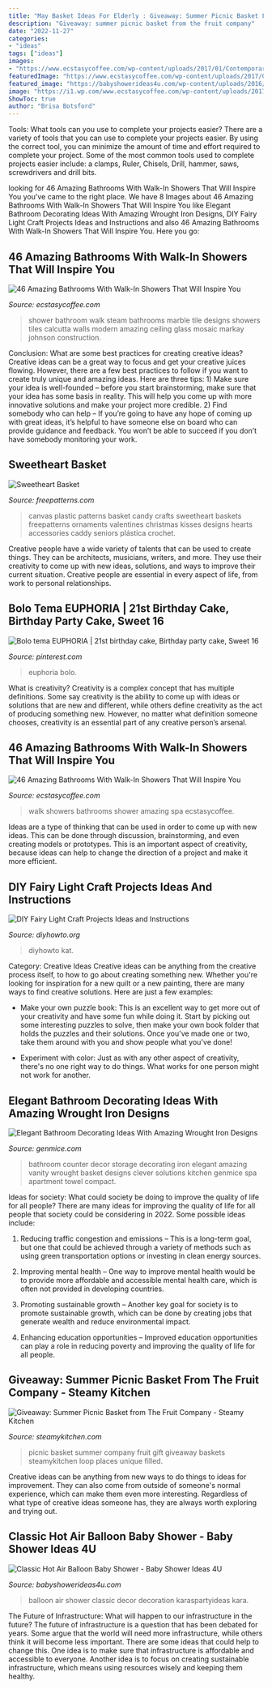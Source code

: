 ```yaml
---
title: "May Basket Ideas For Elderly : Giveaway: Summer Picnic Basket From The Fruit Company"
description: "Giveaway: summer picnic basket from the fruit company"
date: "2022-11-27"
categories:
- "ideas"
tags: ["ideas"]
images:
- "https://www.ecstasycoffee.com/wp-content/uploads/2017/01/Contemporary-Marble-Tiled-Walk-In-Shower-Design-with-Seating.jpg"
featuredImage: "https://www.ecstasycoffee.com/wp-content/uploads/2017/01/Contemporary-Marble-Tiled-Walk-In-Shower-Design-with-Seating.jpg"
featured_image: "https://babyshowerideas4u.com/wp-content/uploads/2016/07/Classic-Hot-Air-Balloon-Baby-Shower-Balloon-Decor.jpg"
image: "https://i1.wp.com/www.ecstasycoffee.com/wp-content/uploads/2017/01/Your-Own-Space-Savvy-Walk-In-Shower-Spa-at-Home.jpg?resize=660%2C990"
ShowToc: true
author: "Brisa Botsford"
---
```



Tools: What tools can you use to complete your projects easier?
There are a variety of tools that you can use to complete your projects easier. By using the correct tool, you can minimize the amount of time and effort required to complete your project. Some of the most common tools used to complete projects easier include: a clamps, Ruler, Chisels, Drill, hammer, saws, screwdrivers and drill bits.

	

		
looking for 46 Amazing Bathrooms With Walk-In Showers That Will Inspire You you've came to the right place. We have 8 Images about 46 Amazing Bathrooms With Walk-In Showers That Will Inspire You like Elegant Bathroom Decorating Ideas With Amazing Wrought Iron Designs, DIY Fairy Light Craft Projects Ideas and Instructions and also 46 Amazing Bathrooms With Walk-In Showers That Will Inspire You. Here you go:
		
    
## 46 Amazing Bathrooms With Walk-In Showers That Will Inspire You

<img loading=lazy src="https://www.ecstasycoffee.com/wp-content/uploads/2017/01/Contemporary-Marble-Tiled-Walk-In-Shower-Design-with-Seating.jpg" onerror="this.onerror=null;this.src='https://tse3.mm.bing.net/th?id=OIP.G1l6oq_GPUx6W4CbW9sAAgHaKc&amp;pid=15.1';" alt="46 Amazing Bathrooms With Walk-In Showers That Will Inspire You">

_Source: ecstasycoffee.com_

>shower bathroom walk steam bathrooms marble tile designs showers tiles calcutta walls modern amazing ceiling glass mosaic markay johnson construction. 

	

Conclusion: What are some best practices for creating creative ideas?
Creative ideas can be a great way to focus and get your creative juices flowing. However, there are a few best practices to follow if you want to create truly unique and amazing ideas. Here are three tips: 1) Make sure your idea is well-founded – before you start brainstorming, make sure that your idea has some basis in reality. This will help you come up with more innovative solutions and make your project more credible. 2) Find somebody who can help – If you’re going to have any hope of coming up with great ideas, it’s helpful to have someone else on board who can provide guidance and feedback. You won’t be able to succeed if you don’t have somebody monitoring your work.

    
## Sweetheart Basket

<img loading=lazy src="http://www.freepatterns.com/images/patterns/large/1517_1.jpg" onerror="this.onerror=null;this.src='https://tse2.mm.bing.net/th?id=OIP.8JAbWpIZ6upPpRZpGwfuUgHaJ3&amp;pid=15.1';" alt="Sweetheart Basket">

_Source: freepatterns.com_

>canvas plastic patterns basket candy crafts sweetheart baskets freepatterns ornaments valentines christmas kisses designs hearts accessories caddy seniors plástica crochet. 

	

Creative people have a wide variety of talents that can be used to create things. They can be architects, musicians, writers, and more. They use their creativity to come up with new ideas, solutions, and ways to improve their current situation. Creative people are essential in every aspect of life, from work to personal relationships.

    
## Bolo Tema EUPHORIA | 21st Birthday Cake, Birthday Party Cake, Sweet 16

<img loading=lazy src="https://i.pinimg.com/736x/fe/3d/6c/fe3d6ce5fd9b181a8a6cfd4292a8ef28.jpg" onerror="this.onerror=null;this.src='https://tse2.mm.bing.net/th?id=OIP.tw2S0l_iMDYKOBNE9aLv5wHaJ3&amp;pid=15.1';" alt="Bolo tema EUPHORIA | 21st birthday cake, Birthday party cake, Sweet 16">

_Source: pinterest.com_

>euphoria bolo. 

	

What is creativity?
Creativity is a complex concept that has multiple definitions. Some say creativity is the ability to come up with ideas or solutions that are new and different, while others define creativity as the act of producing something new. However, no matter what definition someone chooses, creativity is an essential part of any creative person’s arsenal.

    
## 46 Amazing Bathrooms With Walk-In Showers That Will Inspire You

<img loading=lazy src="https://i1.wp.com/www.ecstasycoffee.com/wp-content/uploads/2017/01/Your-Own-Space-Savvy-Walk-In-Shower-Spa-at-Home.jpg?resize=660%2C990" onerror="this.onerror=null;this.src='https://tse2.mm.bing.net/th?id=OIP.CBq6I17NqiU-8ABB0evKbgHaLH&amp;pid=15.1';" alt="46 Amazing Bathrooms With Walk-In Showers That Will Inspire You">

_Source: ecstasycoffee.com_

>walk showers bathrooms shower amazing spa ecstasycoffee. 

	

Ideas are a type of thinking that can be used in order to come up with new ideas. This can be done through discussion, brainstorming, and even creating models or prototypes. This is an important aspect of creativity, because ideas can help to change the direction of a project and make it more efficient.

    
## DIY Fairy Light Craft Projects Ideas And Instructions

<img loading=lazy src="https://www.diyhowto.org/wp-content/uploads/DIYHowto-DIY-Fairy-Light-Projects-Instruction-10.jpg" onerror="this.onerror=null;this.src='https://tse4.mm.bing.net/th?id=OIP.60fNM4dV1Ma-OWhs8fvPwQHaOj&amp;pid=15.1';" alt="DIY Fairy Light Craft Projects Ideas and Instructions">

_Source: diyhowto.org_

>diyhowto kat. 

	

Category: Creative Ideas
Creative ideas can be anything from the creative process itself, to how to go about creating something new. Whether you're looking for inspiration for a new quilt or a new painting, there are many ways to find creative solutions. Here are just a few examples: 
- Make your own puzzle book: This is an excellent way to get more out of your creativity and have some fun while doing it. Start by picking out some interesting puzzles to solve, then make your own book folder that holds the puzzles and their solutions. Once you've made one or two, take them around with you and show people what you've done! 

- Experiment with color: Just as with any other aspect of creativity, there's no one right way to do things. What works for one person might not work for another.

    
## Elegant Bathroom Decorating Ideas With Amazing Wrought Iron Designs

<img loading=lazy src="https://genmice.com/design-ideas/Elegant-Bathroom-Decorating-Ideas-With-Amazing-Wrought-Iron-/869.jpeg" onerror="this.onerror=null;this.src='https://tse1.mm.bing.net/th?id=OIP.mN7OjmFsuohqg1ZwFW-adwHaJ4&amp;pid=15.1';" alt="Elegant Bathroom Decorating Ideas With Amazing Wrought Iron Designs">

_Source: genmice.com_

>bathroom counter decor storage decorating iron elegant amazing vanity wrought basket designs clever solutions kitchen genmice spa apartment towel compact. 

	

Ideas for society: What could society be doing to improve the quality of life for all people?
There are many ideas for improving the quality of life for all people that society could be considering in 2022. Some possible ideas include: 
1. Reducing traffic congestion and emissions – This is a long-term goal, but one that could be achieved through a variety of methods such as using green transportation options or investing in clean energy sources. 

2. Improving mental health – One way to improve mental health would be to provide more affordable and accessible mental health care, which is often not provided in developing countries. 

3. Promoting sustainable growth – Another key goal for society is to promote sustainable growth, which can be done by creating jobs that generate wealth and reduce environmental impact. 

4. Enhancing education opportunities – Improved education opportunities can play a role in reducing poverty and improving the quality of life for all people. 


    
## Giveaway: Summer Picnic Basket From The Fruit Company - Steamy Kitchen

<img loading=lazy src="http://steamykitchen.com/wp-content/uploads/2013/05/TheFruitCompany_Summer_Picnic_Basket.jpg" onerror="this.onerror=null;this.src='https://tse3.mm.bing.net/th?id=OIP.NWlC4VbjCWgM0vMGhflLSgHaHa&amp;pid=15.1';" alt="Giveaway: Summer Picnic Basket from The Fruit Company - Steamy Kitchen">

_Source: steamykitchen.com_

>picnic basket summer company fruit gift giveaway baskets steamykitchen loop places unique filled. 

	

Creative ideas can be anything from new ways to do things to ideas for improvement. They can also come from outside of someone's normal experience, which can make them even more interesting. Regardless of what type of creative ideas someone has, they are always worth exploring and trying out.

    
## Classic Hot Air Balloon Baby Shower - Baby Shower Ideas 4U

<img loading=lazy src="https://babyshowerideas4u.com/wp-content/uploads/2016/07/Classic-Hot-Air-Balloon-Baby-Shower-Balloon-Decor.jpg" onerror="this.onerror=null;this.src='https://tse4.mm.bing.net/th?id=OIP.oddJQ7__xb1USrMBtXu_-wHaLJ&amp;pid=15.1';" alt="Classic Hot Air Balloon Baby Shower - Baby Shower Ideas 4U">

_Source: babyshowerideas4u.com_

>balloon air shower classic decor decoration karaspartyideas kara. 

	

The Future of Infrastructure: What will happen to our infrastructure in the future?
The future of infrastructure is a question that has been debated for years. Some argue that the world will need more infrastructure, while others think it will become less important. There are some ideas that could help to change this. One idea is to make sure that infrastructure is affordable and accessible to everyone. Another idea is to focus on creating sustainable infrastructure, which means using resources wisely and keeping them healthy.

